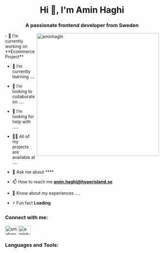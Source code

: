 <h1 align="center">Hi 👋, I'm Amin Haghi</h1>
<h3 align="center">A passionate frontend developer from Sweden</h3>
<img width="400" alt="aminhaghi" align="right" src="https://patryk.it/img/blog/dx-and-working-with-git.gif">
- 🔭 I’m currently working on **Ecommerce Project**

- 🌱 I’m currently learning ....

- 👯 I’m looking to collaborate on ....

- 🤝 I’m looking for help with .....

- 👨‍💻 All of my projects are available at ....

- 💬 Ask me about ****

- 📫 How to reach me **amin.haghi@hyperisland.se**

- 📄 Know about my experiences ....

- ⚡ Fun fact **Loading**

<h3 align="left">Connect with me:</h3>
<p align="left">
<a href="https://linkedin.com/in/smahaghi86" target="blank"><img align="center" src="https://raw.githubusercontent.com/rahuldkjain/github-profile-readme-generator/master/src/images/icons/Social/linked-in-alt.svg" alt="smahaghi86" height="30" width="40" /></a>
<a href="https://fb.com/aminhaghi86" target="blank"><img align="center" src="https://raw.githubusercontent.com/rahuldkjain/github-profile-readme-generator/master/src/images/icons/Social/facebook.svg" alt="aminhaghi86" height="30" width="40" /></a>
</p>

<h3 align="left">Languages and Tools:</h3>






